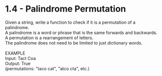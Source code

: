 # 1.4 - Palindrome Permutation

Given a string, write a function to check if it is a permutation of a palindrome.\
A palindrome is a word or phrase that is the same forwards and backwards.\
A permutation is a rearrangement of letters.\
The palindrome does not need to be limited to just dictionary words.\
\
EXAMPLE\
Input: Tact Coa\
Output: True\
(permutations: "taco cat", "atco cta", etc.)
